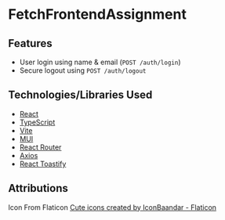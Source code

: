 # FetchFrontendAssignment


## Features

- User login using name & email (`POST /auth/login`)
- Secure logout using `POST /auth/logout`

## Technologies/Libraries Used
- [React](https://react.dev/)
- [TypeScript](https://www.typescriptlang.org/)
- [Vite](https://vitejs.dev/)
- [MUI](https://mui.com/)
- [React Router](https://reactrouter.com/)
- [Axios](https://axios-http.com/)
- [React Toastify](https://fkhadra.github.io/react-toastify/)

## Attributions

Icon From Flaticon
<a href="https://www.flaticon.com/free-icons/cute" title="cute icons">Cute icons created by IconBaandar - Flaticon</a>